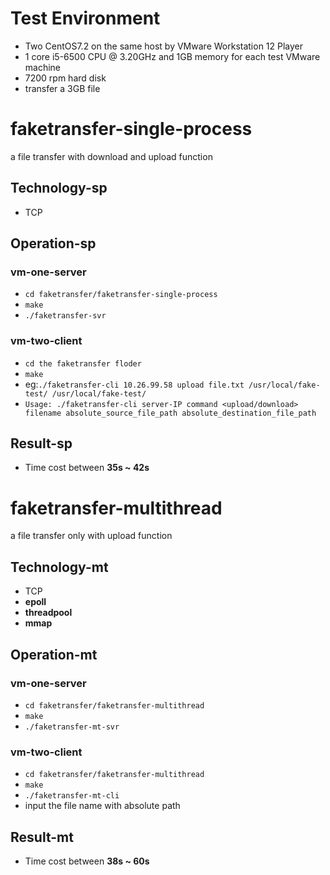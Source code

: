# Test Environment
* Two CentOS7.2 on the same host by VMware Workstation 12 Player
* 1 core i5-6500 CPU @ 3.20GHz and 1GB memory for each test VMware machine
* 7200 rpm hard disk
* transfer a 3GB file

# faketransfer-single-process
a file transfer with download and upload function

## Technology-sp
* TCP

## Operation-sp
### vm-one-server
* `cd faketransfer/faketransfer-single-process`
* `make`
* `./faketransfer-svr`

### vm-two-client
* `cd the faketransfer floder`
* `make`
* eg:`./faketransfer-cli 10.26.99.58 upload file.txt /usr/local/fake-test/ /usr/local/fake-test/`
* `Usage: ./faketransfer-cli server-IP command <upload/download> filename absolute_source_file_path absolute_destination_file_path`

## Result-sp
* Time cost between **35s ~ 42s**

# faketransfer-multithread
a file transfer only with upload function

## Technology-mt
* TCP
* **epoll**
* **threadpool**
* **mmap**

## Operation-mt
### vm-one-server
* `cd faketransfer/faketransfer-multithread`
* `make`
* `./faketransfer-mt-svr`

### vm-two-client
* `cd faketransfer/faketransfer-multithread`
* `make`
* `./faketransfer-mt-cli`
* input the file name with absolute path

## Result-mt
* Time cost between **38s ~ 60s**
